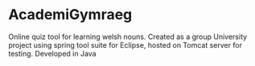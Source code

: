 # AcademiGymraeg
 Online quiz tool for learning welsh nouns. Created as a group University project using spring tool suite for Eclipse, hosted on Tomcat server for testing. Developed in Java
